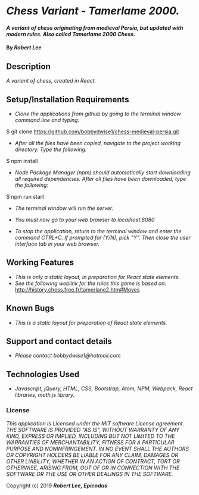 # _Chess Variant - Tamerlame 2000._

#### _A variant of chess originating from medieval Persia, but updated with modern rules.  Also called Tamerlame 2000 Chess._

#### By _**Robert Lee**_

## Description

_A variant of chess, created in React._

## Setup/Installation Requirements

* _Clone the applications from github by going to the terminal window command line and typing:_

$ git clone https://github.com/bobbydwise1/chess-medieval-persia.git

* _After all the files have been copied, navigate to the project working directory.  Type the following:_

$ npm install

* _Node Package Manager (npm) should automatically start downloading all required dependencies.  After all files have been downloaded, type the following:_

$ npm run start

* _The terminal window will run the server._

* _You must now go to your web browser to localhost:8080_

* _To stop the application, return to the terminal window and enter the command CTRL+C.  If prompted for (Y/N), pick "Y".  Then close the user interface tab in your web browser._

## Working Features

* _This is only a static layout, in preparation for React state elements._
* _See the following weblink for the rules this game is based on:_
http://history.chess.free.fr/tamerlane2.htm#Moves

## Known Bugs

* _This is a static layout for preparation of React state elements._

## Support and contact details

* _Please contact bobbydwise1@hotmail.com_

## Technologies Used

* _Javascript, jQuery, HTML, CSS, Bootstrap, Atom, NPM, Webpack, React libraries, math.js library._

### License

*This application is Licensed under the MIT software License agreement. THE SOFTWARE IS PROVIDED "AS IS", WITHOUT WARRANTY OF ANY KIND, EXPRESS OR IMPLIED, INCLUDING BUT NOT LIMITED TO THE WARRANTIES OF MERCHANTABILITY, FITNESS FOR A PARTICULAR PURPOSE AND NONINFRINGEMENT. IN NO EVENT SHALL THE AUTHORS OR COPYRIGHT HOLDERS BE LIABLE FOR ANY CLAIM, DAMAGES OR OTHER LIABILITY, WHETHER IN AN ACTION OF CONTRACT, TORT OR OTHERWISE, ARISING FROM, OUT OF OR IN CONNECTION WITH THE SOFTWARE OR THE USE OR OTHER DEALINGS IN THE SOFTWARE.*

Copyright (c) 2019 **_Robert Lee, Epicodus_**
